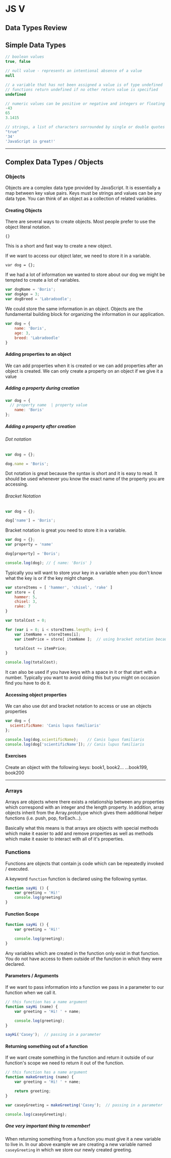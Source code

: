 # JS V

## Data Types Review

## Simple Data Types

```js
// boolean values
true, false

// null value - represents an intentional absence of a value
null

// a variable that has not been assigned a value is of type undefined
// functions return undefined if no other return value is specified
undefined

// numeric values can be positive or negative and integers or floating point numbers
-43
65
3.1415

// strings, a list of characters sorrounded by single or double quotes
"true"
'34'
'JavaScript is great!'
```

---

## Complex Data Types / Objects

### Objects
Objects are a complex data type provided by JavaScript. It is essentially a map between key value pairs. Keys must be strings and values can be any data type. You can think of an object as a collection of related variables.

#### Creating Objects
There are several ways to create objects. Most people prefer to use the object literal notation.

`{}`

This is a short and fast way to create a new object.

If we want to access our object later, we need to store it in a variable.

`var dog = {};`

If we had a lot of information we wanted to store about our dog we might be tempted to create a lot of variables.

```js
var dogName = 'Boris';
var dogAge = 3;
var dogBreed = 'Labradoodle';
```

We could store the same information in an object. Objects are the fundamental building block for organizing the information in our application.

```js
var dog = {
	name: 'Boris',
	age: 3,
	breed: 'Labradoodle'
}
```

#### Adding properties to an object
We can add properties when it is created or we can add properties after an object is created. We can only create a property on an object if we give it a value

##### Adding a property during creation

```js
var dog = {
  // property name  | property value
	name: 'Boris'
};
```

##### Adding a property after creation

###### Dot notation
```js
var dog = {};

dog.name = 'Boris';
```

Dot notation is great because the syntax is short and it is easy to read. It should be used whenever you know the exact name of the property you are accessing.

###### Bracket Notation 
```js
var dog = {};

dog['name'] = 'Boris';
```

Bracket notation is great you need to store it in a variable.

```js
var dog = {};
var property = 'name'

dog[property] = 'Boris';

console.log(dog); // { name: 'Boris' }
```

Typically you will want to store your key in a variable when you don't know what the key is or if the key might change.

```js
var storeItems = [ 'hammer', 'chisel', 'rake' ]
var store = {
	hammer: 5,
	chisel: 3,
	rake: 7
}

var totalCost = 0;

for (var i = 0; i < storeItems.length; i++) {
	var itemName = storeItems[i];
	var itemPrice = store[ itemName ];  // using bracket notation because property is changing

	totalCost += itemPrice;
}

console.log(totalCost);
```

It can also be used if you have keys with a space in it or that start with a number. Typically you want to avoid doing this but you might on occasion find you have to do it.


#### Accessing object properties
We can also use dot and bracket notation to access or use an objects properties

```js
var dog = {
  scientificName: 'Canis lupus familiaris'  
};

console.log(dog.scientificName);    // Canis lupus familiaris
console.log(dog['scientificName']); // Canis lupus familiaris
```

#### Exercises
Create an object with the following keys:
book1, book2... ...book199, book200

---

### Arrays
Arrays are objects where there exists a relationship between any properties which correspond with an integer and the length property. In addition, array objects inherit from the Array.prototype which gives them additional helper functions (i.e. push, pop, forEach...). 

Basically what this means is that arrays are objects with special methods which make it easier to add and remove properties as well as methods which make it easier to interact with all of it's properties.

### Functions
Functions are objects that contain js code which can be repeatedly invoked / executed.

A keyword `function` function is declared using the following syntax.

```js
function sayHi () {
	var greeting = 'Hi!'
	console.log(greeting)
}
```

#### Function Scope

```js
function sayHi () {
	var greeting = 'Hi!'

	console.log(greeting);
}
```

Any variables which are created in the function only exist in that function. You do not have access to them outside of the function in which they were declared.

#### Parameters / Arguments
If we want to pass information into a function we pass in a parameter to our function when we call it.

```js
// this function has a name argument
function sayHi (name) {
	var greeting = 'Hi! ' + name;

	console.log(greeting);
}

sayHi('Casey');  // passing in a parameter
```

#### Returning something out of a function
If we want create something in the function and return it outside of our function's scope we need to return it out of the function.

```js
// this function has a name argument
function makeGreeting (name) {
	var greeting = 'Hi! ' + name;

	return greeting;
}

var caseyGreeting = makeGreeting('Casey');  // passing in a parameter

console.log(caseyGreeting);
```

##### One very important thing to remember!
When returning something from a function you must give it a new variable to live in. In our above example we are creating a new variable named `caseyGreeting` in which we store our newly created greeting.
